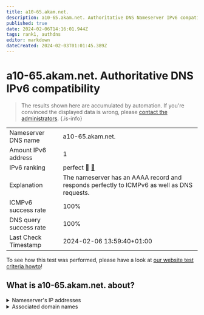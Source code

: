 ```yaml
---
title: a10-65.akam.net.
description: a10-65.akam.net. Authoritative DNS Nameserver IPv6 compatibility
published: true
date: 2024-02-06T14:16:01.944Z
tags: rank1, authdns
editor: markdown
dateCreated: 2024-02-03T01:01:45.389Z
---
```


# a10-65.akam.net. Authoritative DNS IPv6 compatibility

> The results shown here are accumulated by automation. If you're convinced the displayed data is wrong, please [contact the administrators](/howto/chat). 
{.is-info}




|   |   |
| - | - |
| Nameserver DNS name | a10-65.akam.net.
| Amount IPv6 address | 1
| IPv6 ranking | perfect :1st_place_medal: [🔗](/howto/ranking) |
| Explanation | The nameserver has an AAAA record and responds perfectly to ICMPv6 as well as DNS requests. |
| ICMPv6 success rate | 100%|
| DNS query success rate | 100% |
| Last Check Timestamp | 2024-02-06 13:59:40+01:00 |

To see how this test was performed, please have a look at [our website test criteria howto](/howto/testcriteria/authdns)!


## What is a10-65.akam.net. about?




<details>
<summary>Nameserver's IP addresses</summary>

2600:1480:d000::41

</details>



<details>
<summary>Associated domain names</summary>

weather.com

</details>
